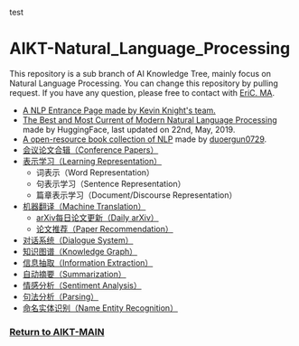 test
# AIKT-Natural_Language_Processing

This repository is a sub branch of AI Knowledge Tree, mainly focus on Natural Language Processing. You can change this repository by pulling request. If you have any question, please free to contact with [EriC. MA](https://ericongma.github.io/).



- [A NLP Entrance Page made by Kevin Knight's team.](https://chinesenlp.xyz/#/)
- [The Best and Most Current of Modern Natural Language Processing](https://medium.com/huggingface/the-best-and-most-current-of-modern-natural-language-processing-5055f409a1d1) made by HuggingFace, last updated on 22nd, May, 2019.
- [A open-resource book collection of NLP](https://github.com/duoergun0729/nlp) made by [duoergun0729](https://github.com/duoergun0729).
- [会议论文合辑（Conference Papers）](https://github.com/SFFAI-AIKT/AIKT-Natural_Language_Processing/blob/master/Conference_Papers/AIKT-NLP-Conference_Papers.md)
- [表示学习（Learning Representation）](https://github.com/SFFAI-AIKT/AIKT-Natural_Language_Processing/blob/master/AIKT-Learning_Representation.md)
  - 词表示（Word Representation）
  - 句表示学习（Sentence Representation）
  - 篇章表示学习（Document/Discourse Representation）
- [机器翻译（Machine Translation）](https://github.com/SFFAI-AIKT/AIKT-Natural_Language_Processing/blob/master/AIKT-Machine_Translation.md)
  - [arXiv每日论文更新（Daily arXiv）](https://github.com/SFFAI-AIKT/AIKT-Natural_Language_Processing/blob/master/Daily_arXiv/AIKT-MT-Daily_arXiv.md)
  - [论文推荐（Paper Recommendation）](https://github.com/SFFAI-AIKT/AIKT-Natural_Language_Processing/blob/master/AIKT-Machine_Translation.md)
- [对话系统（Dialogue System）](https://github.com/SFFAI-AIKT/AIKT-Natural_Language_Processing/blob/master/AIKT-Dialogue_System.md)
- [知识图谱（Knowledge Graph）](https://github.com/SFFAI-AIKT/AIKT-Natural_Language_Processing/blob/master/AIKT-Knowledge_Graph.md)
- [信息抽取（Information Extraction）](https://github.com/SFFAI-AIKT/AIKT-Natural_Language_Processing/blob/master/AIKT-Information_Extraction.md)
- [自动摘要（Summarization）](https://github.com/SFFAI-AIKT/AIKT-Natural_Language_Processing/blob/master/AIKT-Summarization.md)
- [情感分析（Sentiment Analysis）](https://github.com/SFFAI-AIKT/AIKT-Natural_Language_Processing/blob/master/AIKT-Sentiment_Analysis.md)
- [句法分析（Parsing）](https://github.com/SFFAI-AIKT/AIKT-Natural_Language_Processing/blob/master/AIKT-Parsing.md)
- [命名实体识别（Name Entity Recognition）](https://github.com/SFFAI-AIKT/AIKT-Natural_Language_Processing/blob/master/AIKT-Name_Entity_Recognition.md)



### [Return to AIKT-MAIN](https://github.com/SFFAI-AIKT/AIKT-MAIN)

